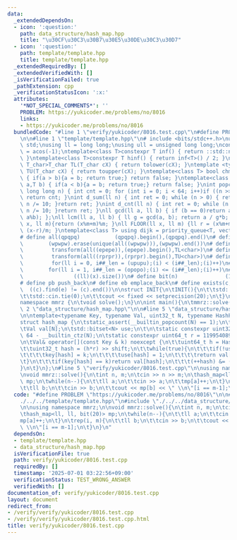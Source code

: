 ```yaml
---
data:
  _extendedDependsOn:
  - icon: ':question:'
    path: data_structure/hash_map.hpp
    title: "\u30CF\u30C3\u30B7\u30E5\u30DE\u30C3\u30D7"
  - icon: ':question:'
    path: template/template.hpp
    title: template/template.hpp
  _extendedRequiredBy: []
  _extendedVerifiedWith: []
  _isVerificationFailed: true
  _pathExtension: cpp
  _verificationStatusIcon: ':x:'
  attributes:
    '*NOT_SPECIAL_COMMENTS*': ''
    PROBLEM: https://yukicoder.me/problems/no/8016
    links:
    - https://yukicoder.me/problems/no/8016
  bundledCode: "#line 1 \"verify/yukicoder/8016.test.cpp\"\n#define PROBLEM \"https://yukicoder.me/problems/no/8016\"\
    \n\n#line 1 \"template/template.hpp\"\n# include <bits/stdc++.h>\nusing namespace\
    \ std;\nusing ll = long long;\nusing ull = unsigned long long;\nconst double pi\
    \ = acos(-1);\ntemplate<class T>constexpr T inf() { return ::std::numeric_limits<T>::max();\
    \ }\ntemplate<class T>constexpr T hinf() { return inf<T>() / 2; }\ntemplate <typename\
    \ T_char>T_char TL(T_char cX) { return tolower(cX); }\ntemplate <typename T_char>T_char\
    \ TU(T_char cX) { return toupper(cX); }\ntemplate<class T> bool chmin(T& a,T b)\
    \ { if(a > b){a = b; return true;} return false; }\ntemplate<class T> bool chmax(T&\
    \ a,T b) { if(a < b){a = b; return true;} return false; }\nint popcnt(unsigned\
    \ long long n) { int cnt = 0; for (int i = 0; i < 64; i++)if ((n >> i) & 1)cnt++;\
    \ return cnt; }\nint d_sum(ll n) { int ret = 0; while (n > 0) { ret += n % 10;\
    \ n /= 10; }return ret; }\nint d_cnt(ll n) { int ret = 0; while (n > 0) { ret++;\
    \ n /= 10; }return ret; }\nll gcd(ll a, ll b) { if (b == 0)return a; return gcd(b,\
    \ a%b); };\nll lcm(ll a, ll b) { ll g = gcd(a, b); return a / g*b; };\nll MOD(ll\
    \ x, ll m){return (x%m+m)%m; }\nll FLOOR(ll x, ll m) {ll r = (x%m+m)%m; return\
    \ (x-r)/m; }\ntemplate<class T> using dijk = priority_queue<T, vector<T>, greater<T>>;\n\
    # define all(qpqpq)           (qpqpq).begin(),(qpqpq).end()\n# define UNIQUE(wpwpw)\
    \        (wpwpw).erase(unique(all((wpwpw))),(wpwpw).end())\n# define LOWER(epepe)\
    \         transform(all((epepe)),(epepe).begin(),TL<char>)\n# define UPPER(rprpr)\
    \         transform(all((rprpr)),(rprpr).begin(),TU<char>)\n# define rep(i,upupu)\
    \         for(ll i = 0, i##_len = (upupu);(i) < (i##_len);(i)++)\n# define reps(i,opopo)\
    \        for(ll i = 1, i##_len = (opopo);(i) <= (i##_len);(i)++)\n# define len(x)\
    \                ((ll)(x).size())\n# define bit(n)               (1LL << (n))\n\
    # define pb push_back\n# define eb emplace_back\n# define exists(c, e)       \
    \  ((c).find(e) != (c).end())\n\nstruct INIT{\n\tINIT(){\n\t\tstd::ios::sync_with_stdio(false);\n\
    \t\tstd::cin.tie(0);\n\t\tcout << fixed << setprecision(20);\n\t}\n}INIT;\n\n\
    namespace mmrz {\n\tvoid solve();\n}\n\nint main(){\n\tmmrz::solve();\n}\n#line\
    \ 2 \"data_structure/hash_map.hpp\"\n\n#line 5 \"data_structure/hash_map.hpp\"\
    \n\ntemplate<typename Key, typename Val, uint32_t N, typename HashFunc = std::hash<Key>>\n\
    struct hash_map {\n\tstatic_assert(__builtin_popcount(N) == 1);\n\tKey key[N];\n\
    \tVal val[N];\n\tstd::bitset<N> use;\n\t\n\tstatic constexpr uint32_t shift =\
    \ 64 - __builtin_ctz(N);\n\tstatic constexpr uint64_t r = 11995408973635179863ULL;\n\
    \n\tVal& operator[](const Key & k) noexcept {\n\t\tuint64_t h = HashFunc{}(k);\n\
    \t\tuint32_t hash = (h*r) >> shift;\n\t\twhile(true){\n\t\t\tif(!use[hash]){\n\
    \t\t\t\tkey[hash] = k;\n\t\t\t\tuse[hash] = 1;\n\t\t\t\treturn val[hash];\n\t\t\
    \t}\n\t\t\tif(key[hash] == k)return val[hash];\n\t\t\t(++hash) &= (N-1);\n\t\t\
    }\n\t}\n};\n#line 5 \"verify/yukicoder/8016.test.cpp\"\n\nusing namespace mmrz;\n\
    \nvoid mmrz::solve(){\n\tint n, m;\n\tcin >> n >> m;\n\thash_map<ll, ll, bit(20)>\
    \ mp;\n\twhile(n--){\n\t\tll a;\n\t\tcin >> a;\n\t\tmp[a]++;\n\t}\n\trep(i, m){\n\
    \t\tll b;\n\t\tcin >> b;\n\t\tcout << mp[b] << \" \\n\"[i == m-1];\n\t}\n}\n"
  code: "#define PROBLEM \"https://yukicoder.me/problems/no/8016\"\n\n#include \"\
    ./../../template/template.hpp\"\n#include \"./../../data_structure/hash_map.hpp\"\
    \n\nusing namespace mmrz;\n\nvoid mmrz::solve(){\n\tint n, m;\n\tcin >> n >> m;\n\
    \thash_map<ll, ll, bit(20)> mp;\n\twhile(n--){\n\t\tll a;\n\t\tcin >> a;\n\t\t\
    mp[a]++;\n\t}\n\trep(i, m){\n\t\tll b;\n\t\tcin >> b;\n\t\tcout << mp[b] << \"\
    \ \\n\"[i == m-1];\n\t}\n}\n"
  dependsOn:
  - template/template.hpp
  - data_structure/hash_map.hpp
  isVerificationFile: true
  path: verify/yukicoder/8016.test.cpp
  requiredBy: []
  timestamp: '2025-07-01 03:22:56+09:00'
  verificationStatus: TEST_WRONG_ANSWER
  verifiedWith: []
documentation_of: verify/yukicoder/8016.test.cpp
layout: document
redirect_from:
- /verify/verify/yukicoder/8016.test.cpp
- /verify/verify/yukicoder/8016.test.cpp.html
title: verify/yukicoder/8016.test.cpp
---
```

